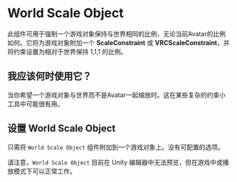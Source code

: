 ﻿# World Scale Object

此组件可用于强制一个游戏对象保持与世界相同的比例，无论当前Avatar的比例如何。它将为游戏对象附加一个 **ScaleConstraint** 或 **VRCScaleConstraint**，并将约束设置为相对于世界保持 1,1,1 的比例。

## 我应该何时使用它？

当你希望一个游戏对象与世界而不是Avatar一起缩放时。这在某些复杂的约束小工具中可能很有用。

## 设置 World Scale Object

只需将 `World Scale Object` 组件附加到一个游戏对象上。没有可配置的选项。

请注意，`World Scale Object` 目前在 Unity 编辑器中无法预览，但在游戏中或播放模式下可以正常工作。